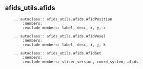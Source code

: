 ## afids_utils.afids

```{eval-rst}
    .. autoclass:: afids_utils.afids.AfidPosition
        :members:
        :exclude-members: label, desc, x, y, z
```

```{eval-rst}
    .. autoclass:: afids_utils.afids.AfidVoxel
        :members:
        :exclude-members: label, desc, i, j, k
```

```{eval-rst}
    .. autoclass:: afids_utils.afids.AfidSet
        :members:
        :exclude-members: slicer_version, coord_system, afids
```
